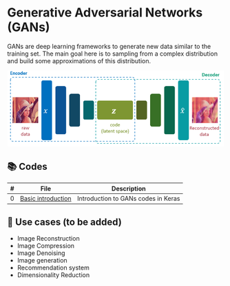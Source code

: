 # Generative Adversarial Networks (GANs)

GANs are deep learning frameworks to generate new data similar to the training set. The main goal here is to sampling from a complex distribution and build some approximations of this distribution.

![AEs](https://github.com/alitourani/deep-learning-from-scratch/blob/main/_content/AliTourani-DeepLearningFromScratch-Autoencoder-AEpng.png "AEs")

## 📚 Codes

| # | File | Description |
| --- | ------------ | ------------ |
| 0 | [Basic introduction](https://github.com/alitourani/deep-learning-from-scratch/blob/main/Codes/RNNs/0_KerasRecurrentLayers.ipynb "RNN layers") | Introduction to GANs codes in Keras |

## 🧩 Use cases (to be added)
- Image Reconstruction
- Image Compression
- Image Denoising
- Image generation
- Recommendation system
- Dimensionality Reduction
